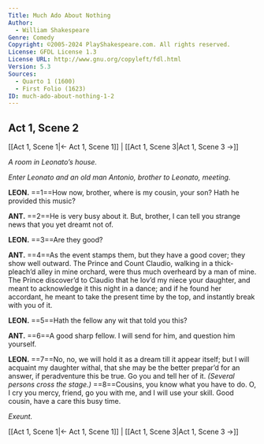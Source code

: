 ```yaml
---
Title: Much Ado About Nothing
Author: 
  - William Shakespeare
Genre: Comedy
Copyright: ©2005-2024 PlayShakespeare.com. All rights reserved.
License: GFDL License 1.3
License URL: http://www.gnu.org/copyleft/fdl.html
Version: 5.3
Sources:
  - Quarto 1 (1600)
  - First Folio (1623)
ID: much-ado-about-nothing-1-2
---
```


## Act 1, Scene 2
[[Act 1, Scene 1|← Act 1, Scene 1]] | [[Act 1, Scene 3|Act 1, Scene 3 →]]

*A room in Leonato’s house.*

*Enter Leonato and an old man Antonio, brother to Leonato, meeting.*

**LEON.**
==1==How now, brother, where is my cousin, your son? Hath he provided this music?

**ANT.**
==2==He is very busy about it. But, brother, I can tell you strange news that you yet dreamt not of.

**LEON.**
==3==Are they good?

**ANT.**
==4==As the event stamps them, but they have a good cover; they show well outward. The Prince and Count Claudio, walking in a thick-pleach’d alley in mine orchard, were thus much overheard by a man of mine. The Prince discover’d to Claudio that he lov’d my niece your daughter, and meant to acknowledge it this night in a dance; and if he found her accordant, he meant to take the present time by the top, and instantly break with you of it.

**LEON.**
==5==Hath the fellow any wit that told you this?

**ANT.**
==6==A good sharp fellow. I will send for him, and question him yourself.

**LEON.**
==7==No, no, we will hold it as a dream till it appear itself; but I will acquaint my daughter withal, that she may be the better prepar’d for an answer, if peradventure this be true. Go you and tell her of it.
*(Several persons cross the stage.)*
==8==Cousins, you know what you have to do. O, I cry you mercy, friend, go you with me, and I will use your skill. Good cousin, have a care this busy time.

*Exeunt.*

[[Act 1, Scene 1|← Act 1, Scene 1]] | [[Act 1, Scene 3|Act 1, Scene 3 →]]